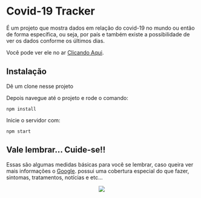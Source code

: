 # Covid-19 Tracker

É um projeto que mostra dados em relação do covid-19 no mundo ou então de forma específica, ou seja, por país e também existe a possibilidade de ver os dados conforme os últimos dias.

Você pode ver ele no ar [Clicando Aqui](https://covid-19-tracker-c5c76.web.app/).

## Instalação

Dê um clone nesse projeto

Depois navegue até o projeto e rode o comando:

```
npm install
```

Inicie o servidor com:

```
npm start
```

## Vale lembrar... Cuide-se!!

Essas são algumas medidas básicas para você se lembrar, caso queira ver mais informações o [Google](https://www.google.com/search?sxsrf=ALeKk02Ew1zJWWpOuXGgKxvwa2AVYRpGYw%3A1603303086331&source=hp&ei=rnaQX_fbEcDB5OUP8t62SA&q=medidas+preventivas+covid+19&oq=medidas+&gs_lcp=CgZwc3ktYWIQAxgBMgcIABCxAxBDMgQIABBDMgQIABBDMgUIABCxAzIFCAAQsQMyBQgAELEDMgUIABCxAzICCAAyBQgAELEDMgUIABCxAzoECCMQJzoICAAQsQMQgwE6BAguEENQfVjECWDOE2gAcAB4AIAByAGIAeALkgEFMC43LjGYAQCgAQGqAQdnd3Mtd2l6&sclient=psy-ab). possui uma cobertura especial do que fazer, sintomas, tratamentos, notícias e etc...

<p align="center">
  <img src="https://www.gov.br/dnocs/pt-br/conteudo-migrado/cartaz-coronavrus-png" />
</p>
